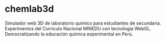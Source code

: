# chemlab3d
Simulador web 3D de laboratorio químico para estudiantes de secundaria. Experimentos del Currículo Nacional MINEDU con tecnología WebGL. Democratizando la educación química experimental en Perú.
